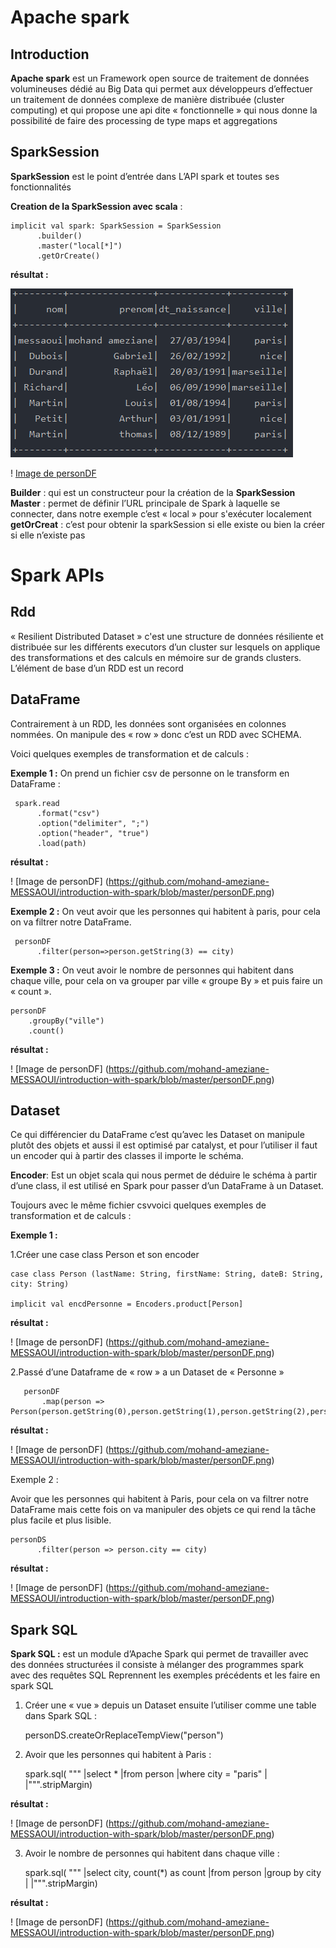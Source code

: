 # Apache spark

## Introduction 
**Apache spark** est un Framework open source de traitement de données volumineuses dédié au Big Data qui permet aux développeurs d’effectuer un traitement de données complexe de manière distribuée (cluster computing) et qui propose une api dite « fonctionnelle » qui nous donne la possibilité de faire des processing de type maps et aggregations

## SparkSession 
**SparkSession** est le point d’entrée dans L’API spark et toutes ses fonctionnalités 

**Creation de la SparkSession avec scala** : 

    implicit val spark: SparkSession = SparkSession
          .builder()
          .master("local[*]")
          .getOrCreate()
    
**résultat :**

![Alt Text](/images/personDF.png)

! [Image de personDF](https://github.com/mohand-ameziane-MESSAOUI/introduction-with-spark/tree/master/images/personDF.png)
               
**Builder** : qui est un constructeur pour la création de la **SparkSession** 
**Master** : permet de définir l’URL principale de Spark à laquelle se connecter, dans notre exemple c’est « local » pour s'exécuter localement
**getOrCreat** : c’est pour obtenir la sparkSession si elle existe ou bien la créer si elle n’existe pas  

# Spark APIs

## Rdd	
« Resilient Distributed Dataset » c'est une structure de données résiliente et distribuée sur les différents executors d’un cluster sur lesquels on applique des transformations et des calculs en mémoire sur de grands clusters. L’élément de base d’un RDD est un record

## DataFrame
Contrairement à un RDD, les données sont organisées en colonnes nommées. On manipule des « row » donc c’est un RDD avec SCHEMA.

Voici quelques exemples de transformation et de calculs :

**Exemple 1 :** 
	On prend un fichier csv de personne on le transform en DataFrame :

     spark.read
          .format("csv")
          .option("delimiter", ";")
          .option("header", "true")
          .load(path)

**résultat :**
 
! [Image de personDF] 
(https://github.com/mohand-ameziane-MESSAOUI/introduction-with-spark/blob/master/personDF.png)
          
**Exemple 2 :** 
	On veut avoir que les personnes qui habitent à paris, pour cela on va filtrer notre DataFrame.

     personDF
          .filter(person=>person.getString(3) == city)
          
**Exemple 3 :** 
	On veut avoir le nombre de personnes qui habitent dans chaque ville, pour cela on va grouper par ville « groupe By » et puis faire un « count ».

    personDF
        .groupBy("ville")
        .count()


**résultat :**
 
! [Image de personDF] 
(https://github.com/mohand-ameziane-MESSAOUI/introduction-with-spark/blob/master/personDF.png)
 
## Dataset 

Ce qui différencier du DataFrame c’est qu’avec les Dataset on manipule plutôt des objets et aussi il est optimisé par catalyst, et pour l’utiliser il faut un encoder qui à partir des classes il importe le schéma.

**Encoder**: Est un objet scala qui nous permet de déduire le schéma à partir d’une class, il est utilisé en Spark pour passer d’un DataFrame à un Dataset. 

Toujours avec le même fichier csvvoici quelques exemples de transformation et de calculs :

**Exemple 1 :**

1.Créer une case class Person et son encoder

    case class Person (lastName: String, firstName: String, dateB: String, city: String)
    
    implicit val encdPersonne = Encoders.product[Person]
 
**résultat :**
 
! [Image de personDF] 
(https://github.com/mohand-ameziane-MESSAOUI/introduction-with-spark/blob/master/personDF.png)
 
2.Passé d’une Dataframe de « row » a un Dataset de « Personne »
   
       personDF
           .map(person => Person(person.getString(0),person.getString(1),person.getString(2),person.getString(3)))
 
**résultat :**
   
! [Image de personDF] 
(https://github.com/mohand-ameziane-MESSAOUI/introduction-with-spark/blob/master/personDF.png)
 
Exemple 2 : 

Avoir que les personnes qui habitent à Paris, pour cela on va filtrer notre DataFrame mais cette fois on va manipuler des objets ce qui rend la tâche plus facile et plus lisible. 

    personDS
          .filter(person => person.city == city)
 
**résultat :**
   
! [Image de personDF] 
(https://github.com/mohand-ameziane-MESSAOUI/introduction-with-spark/blob/master/personDF.png)
        
## Spark SQL 
**Spark SQL :** est un module d’Apache Spark qui permet de travailler avec des données structurées il consiste à mélanger des programmes spark avec des requêtes SQL 
Reprennent les exemples précédents et les faire en spark SQL 

1.	Créer une « vue » depuis un Dataset ensuite l’utiliser comme une table dans Spark SQL :

    personDS.createOrReplaceTempView("person")
    
2.	Avoir que les personnes qui habitent à Paris :

    spark.sql(
          """
            |select *
            |from person
            |where city = "paris"
            |
            |""".stripMargin)
 
**résultat :**
 
! [Image de personDF] 
(https://github.com/mohand-ameziane-MESSAOUI/introduction-with-spark/blob/master/personDF.png)
 
3.	Avoir le nombre de personnes qui habitent dans chaque ville : 

     spark.sql(
          """
            |select city, count(*) as count
            |from person
            |group by city
            |
            |""".stripMargin)

**résultat :**
 
! [Image de personDF] 
(https://github.com/mohand-ameziane-MESSAOUI/introduction-with-spark/blob/master/personDF.png)
 
